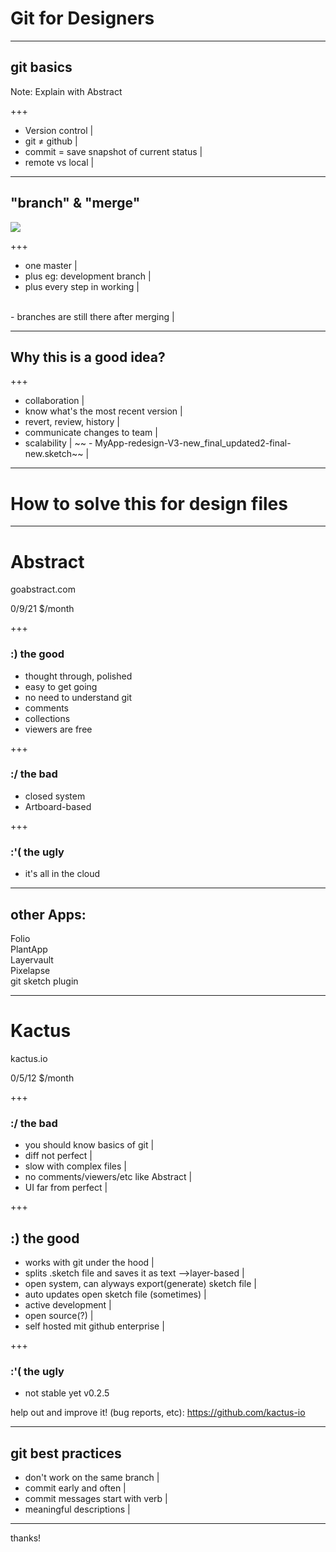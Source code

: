 # Git for Designers

---

## git basics 

Note:
Explain with Abstract

+++

- Version control |
- git ≠ github |
- commit = save snapshot of current status |
- remote vs local |

---

## "branch" & "merge"
![](http://palo-it.com/wp-content/uploads/Feature-Branch.png)

+++

- one master |
- plus eg: development branch |
- plus every step in working |
<br>
- branches are still there after merging |

---

## Why this is a good idea?

+++

- collaboration |
- know what's the most recent version |
- revert, review, history |
- communicate changes to team |
- scalability |
~~ - MyApp-redesign-V3-new_final_updated2-final-new.sketch~~ |

---

# How to solve this for design files

---

# Abstract
goabstract.com 

0/9/21 $/month 

+++

### :) the good
- thought through, polished 
- easy to get going
- no need to understand git
- comments
- collections
- viewers are free

+++

###  :/ the bad
- closed system
- Artboard-based

+++

### :'( the ugly
- it's all in the cloud 

---

## other Apps:
Folio  
PlantApp  
Layervault  
Pixelapse  
git sketch plugin

---

# Kactus
kactus.io

0/5/12 $/month

+++

### :/ the bad
- you should know basics of git |
- diff not perfect |
- slow with complex files |
- no comments/viewers/etc like Abstract |
- UI far from perfect |

+++


## :) the good
- works with git under the hood |
- splits .sketch file and saves it as text -->layer-based |
- open system, can alyways export(generate) sketch file  |
- auto updates open sketch file (sometimes) |
- active development |
- open source(?) |
- self hosted mit github enterprise |

+++

### :'( the ugly
- not stable yet v0.2.5 

help out and improve it! (bug reports, etc): https://github.com/kactus-io 

---

## git best practices 
- don't work on the same branch |
- commit early and often |
- commit messages start with verb |
- meaningful descriptions |

---

thanks!
